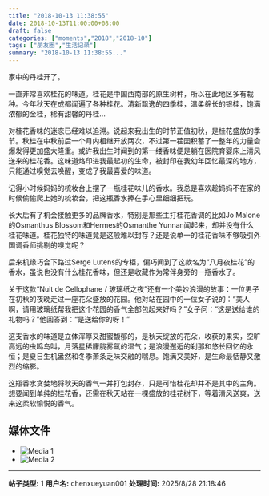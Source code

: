 ```yaml
---
title: "2018-10-13 11:38:55"
date: 2018-10-13T11:00:00+08:00
draft: false
categories: ["moments","2018","2018-10"]
tags: ["朋友圈","生活记录"]
summary: "2018-10-13 11:38:55..."
---
```


家中的丹桂开了。

一直非常喜欢桂花的味道。桂花是中国西南部的原生树种，所以在此地区多有栽种。今年秋天在成都闻遍了各种桂花。清新飘逸的四季桂，温柔绵长的银桂，饱满浓郁的金桂，稀有甜馨的丹桂…

对桂花香味的迷恋已经难以追溯。说起来我出生的时节正值初秋，是桂花盛放的季节。秋桂在中秋前后一个月内相继开放两次，不过第一茬因积蓄了一整年的力量会爆发得更加盛大隆重。或许我出生时闻到的第一缕香味便是躺在医院育婴床上清风送来的桂花香。这味道烙印进我最起初的生命，被封印在我幼年回忆最深的地方，只能通过嗅觉去唤醒，变成了我最喜爱的味道。

记得小时候妈妈的梳妆台上摆了一瓶桂花味儿的香水。我总是喜欢趁妈妈不在家的时候偷偷爬上她的梳妆台，把这瓶香水捧在手心里细细把玩。

长大后有了机会接触更多的品牌香水，特别是那些主打桂花香调的比如Jo Malone的Osmanthus Blossom和Hermes的Osmanthe Yunnan闻起来，却并没有什么桂花味道。桂花独特的味道竟是这般难以封存？还是说单一的桂花香味不够吸引外国调香师挑剔的嗅觉呢？

后来机缘巧合下路过Serge Lutens的专柜，偏巧闻到了这款名为“八月夜桂花”的香水，虽说也没有什么桂花香味，但还是收藏作为常伴身旁的一瓶香水了。

关于这款“Nuit de Cellophane / 玻璃纸之夜”还有一个美妙浪漫的故事：一位男子在初秋的夜晚走过一座花朵盛放的花园。他对站在园中的一位女子说的：“美人啊，请用玻璃纸帮我把这个花园的香气全部包起来好吗？”女子问：“这是送给谁的礼物吗？”他回答到：“是送给你的呀！”

这支香水的味道是立体浑厚又甜蜜馥郁的，是秋天绽放的花朵，收获的果实，空旷高远的虫鸣鸟叫，月落星稀朦胧雾氲的湿气；是浪漫邂逅的刹那和悠长回忆的永恒；是夏日生机盎然和冬季萧条乏味交融的喘息。饱满又美好，是生命最恬静又激烈的缩影。

这瓶香水贪婪地将秋天的香气一并打包封存，只是可惜桂花却并不是其中的主角。想要闻到单纯的桂花香，还需在秋天站在一棵盛放的桂花树下，等着清风送爽，送来这柔软愉悦的香气。

## 媒体文件

- ![Media 1](/Moments/photos/2018-10-13/201810131138550.jpg)
- ![Media 2](/Moments/photos/2018-10-13/201810131138551.jpg)

---

**帖子类型:** 1
**用户名:** chenxueyuan001
**处理时间:** 2025/8/28 21:18:46